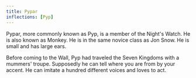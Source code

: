 ```yaml
---
title: Pypar
inflections: [Pyp]
---
```


Pypar, more commonly known as Pyp, is a member of the Night's Watch. He is also known as Monkey. He is in the same novice class as Jon Snow. He is small and has large ears.

Before coming to the Wall, Pyp had traveled the Seven Kingdoms with a mummers' troupe. Supposedly he can tell where you are from by your accent. He can imitate a hundred different voices and loves to act. 


